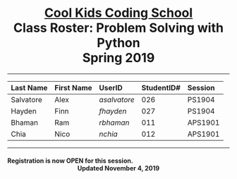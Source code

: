 
# <center>[**Cool Kids Coding School**](http://www.coolkidscodingschool.com)<br>Class Roster: **Problem Solving with Python**<br>  Spring 2019

---

| Last Name | First Name | UserID | StudentID# | Session |
|:---|:-----------|:--|:--|:--|
| Salvatore     | Alex      |  _asalvatore_ | 026 | PS1904 |
| Hayden     | Finn      |  _fhayden_ | 027 | PS1904 |
| Bhaman     | Ram      |  _rbhaman_ | 011 | APS1901 |
| Chia     | Nico      |  _nchia_ | 012 | APS1901 |

---

#### Registration is now OPEN for this session. <br> <center>Updated November 4, 2019